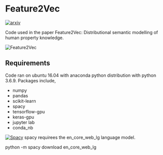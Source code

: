# Feature2Vec
[![arxiv](http://img.shields.io/badge/math.CO-arXiv%3A1908.11439-B31B1B.svg)](https://arxiv.org/abs/1908.11439)

Code used in the paper Feature2Vec: Distributional semantic modelling of human property knowledge. 

![Feature2Vec](https://github.com/stevend94/Feature2Vec/blob/master/imgs/arch5.png)

## Requirements 
Code ran on ubuntu 16.04 with anaconda python distribution with python 3.6.9. Packages include,
* numpy
* pandas
* scikit-learn
* spacy 
* tensorflow-gpu
* keras-gpu
* jupyter lab 
* conda_nb 

[![Spacy](http://img.shields.io/badge/spacy%3A-008000.svg)](https://spacy.io/models/en)
spacy requirees the en_core_web_lg language model.

python -m spacy download en_core_web_lg 






